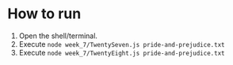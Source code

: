 # How to run

1. Open the shell/terminal.
2. Execute `node week_7/TwentySeven.js pride-and-prejudice.txt`
3. Execute `node week_7/TwentyEight.js pride-and-prejudice.txt`
